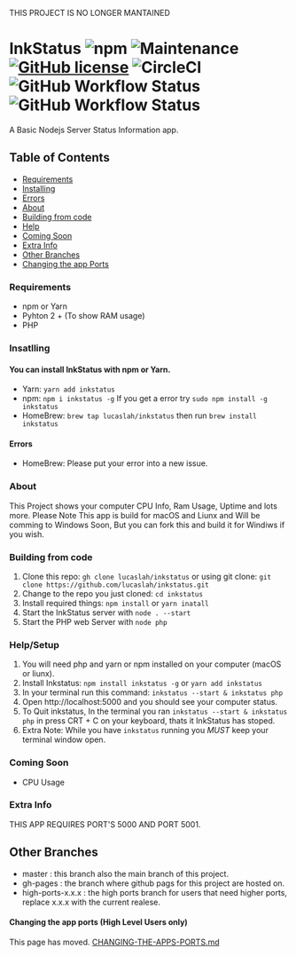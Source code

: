 THIS PROJECT IS NO LONGER MANTAINED
# InkStatus ![npm](https://img.shields.io/npm/v/inkstatus) ![Maintenance](https://img.shields.io/maintenance/no/2020) [![GitHub license](https://img.shields.io/github/license/Lucaslah/InkStatus)](https://github.com/Lucaslah/InkStatus/blob/master/LICENSE) ![CircleCI](https://img.shields.io/circleci/build/gh/Lucaslah/InkStatus/master?token=89c94f330b233ec43aa4793bf0d8a63bc2489bb9) ![GitHub Workflow Status](https://img.shields.io/github/workflow/status/lucaslah/inkstatus/Manual%20Test%20macOS?label=macOS%20Build) ![GitHub Workflow Status](https://img.shields.io/github/workflow/status/lucaslah/inkstatus/Manual%20Test%20Ubuntu?label=Ubuntu%20Build)
A Basic Nodejs Server Status Information app.

## Table of Contents
- [Requirements](#requirements)
- [Installing](#Insatlling)
- [Errors](#Errors)
- [About](#about)
- [Building from code](#Building-from-code)
- [Help](#help/setup)
- [Coming Soon](#coming-soon)
- [Extra Info](#extra-info)
- [Other Branches](#other-branches)
- [Changing the app Ports](#changing-the-app-ports-high-level-users-only)

### Requirements
- npm or Yarn
- Pyhton 2 + (To show RAM usage)
- PHP 

### Insatlling
#### You can install InkStatus with npm or Yarn.
- Yarn: `yarn add inkstatus` 
- npm: `npm i inkstatus -g` If you get a error try `sudo npm install -g inkstatus`
- HomeBrew: `brew tap lucaslah/inkstatus` then run `brew install inkstatus`

#### Errors
- HomeBrew: Please put your error into a new issue.
### About
This Project shows your computer CPU Info, Ram Usage, Uptime and lots more.
Please Note This app is build for macOS and Liunx and Will be comming to Windows Soon, But you can fork this and build it for Windiws if you wish.


### Building from code
1. Clone this repo: `gh clone lucaslah/inkstatus` or using git clone: `git clone https://github.com/lucaslah/inkstatus.git`
2. Change to the repo you just cloned: `cd inkstatus`
3. Install required things: `npm install` or `yarn inatall`
4. Start the InkStatus server with `node . --start`
5. Start the PHP web Server with `node php`

### Help/Setup
1. You will need php and yarn or npm installed on your computer (macOS or liunx).
2. Install Inkstatus: `npm install inkstatus -g` or `yarn add inkstatus`
3. In your terminal run this command: `inkstatus --start & inkstatus php` 
4. Open http://localhost:5000 and you should see your computer status.
5. To Quit inkstatus, In the terminal you ran `inkstatus --start & inkstatus php` in press CRT + C on your keyboard, thats it InkStatus has stoped.
6.  Extra Note: While you have `inkstatus` running you *MUST* keep your terminal window open.

### Coming Soon
- CPU Usage

### Extra Info
THIS APP REQUIRES PORT'S 5000 AND PORT 5001.

## Other Branches
- master : this branch also the main branch of this project.
- gh-pages : the branch where github pags for this project are hosted on.
- high-ports-x.x.x : the high ports branch for users that need higher ports, replace x.x.x with the current realese.


#### Changing the app ports (High Level Users only)
This page has moved. [CHANGING-THE-APPS-PORTS.md](CHANGING-THE-APPS-PORTS.md)
